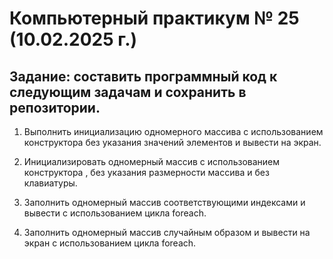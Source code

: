 # Компьютерный практикум № 25 (10.02.2025 г.)
## Задание: составить программный код к следующим задачам и сохранить в репозитории.
1) Выполнить инициализацию одномерного массива с использованием конструктора без указания значений элементов и вывести на экран.

2) Инициализировать одномерный массив с использованием конструктора , без указания размерности массива и без клавиатуры. 

3) Заполнить одномерный массив соответствующими индексами и вывести с использованием цикла foreach.

4) Заполнить одномерный массив случайным образом и вывести на экран с использованием цикла foreach.

